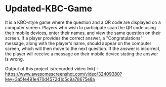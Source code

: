 # Updated-KBC-Game

It is a KBC-style game where the question and a QR code are displayed on a computer screen. Players who wish to participate scan the QR code using their mobile devices, enter their names, and view the same question on their screen. If a player provides the correct answer, a "Congratulations" message, along with the player's name, should appear on the computer screen, which will then move to the next question. If the answer is incorrect, the player will receive a message on their mobile device stating the answer is wrong.

Output of this project is(recorded video link) : https://www.awesomescreenshot.com/video/32409380?key=3a5fe491e470d4572d1d5c9a78675e8a
